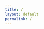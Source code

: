 ```yaml
---
title: /
layout: default
permalink: /
---
```

<style>
.center {
  display: block;
  margin-left: auto;
  margin-right: auto;
  width: 100%;
}
</style>
<script>
  if(/Android|webOS|iPhone|iPad|iPod|BlackBerry|IEMobile|Opera Mini/i.test(navigator.userAgent)){
  // MOBILE
document.write('<pre><div class="center">  ██████ ▄████▄  ▄▄▄      ██▀███ ▓█████\n');
document.write('▒██    ▒▒██▀ ▀█ ▒████▄   ▓██ ▒ ██▓█   ▀\n');
document.write('░ ▓██▄  ▒▓█    ▄▒██  ▀█▄ ▓██ ░▄█ ▒███   \n');
document.write('  ▒   ██▒▓▓▄ ▄██░██▄▄▄▄██▒██▀▀█▄ ▒▓█  ▄ \n');
document.write('▒██████▒▒ ▓███▀ ░▓█   ▓██░██▓ ▒██░▒████▒\n');
document.write('▒ ▒▓▒ ▒ ░ ░▒ ▒  ░▒▒   ▓▒█░ ▒▓ ░▒▓░░ ▒░ ░\n');
document.write('░ ░▒  ░ ░ ░  ▒    ▒   ▒▒ ░ ░▒ ░ ▒░░ ░  ░\n');
document.write('░  ░  ░ ░         ░   ▒    ░░   ░   ░   \n');
document.write('      ░ ░ ░           ░  ░  ░       ░  ░\n');
document.write('        ░                               </div></pre>');
}else{
  // DESKTOP
document.write('<pre><div class="center">  ██████  ▄████▄   ▄▄▄       ██▀███  ▓█████  ▄████▄   ██▀███   ▒█████   █     █\n');
document.write('▒██    ▒ ▒██▀ ▀█  ▒████▄    ▓██   ██▒▓█   ▀ ▒██▀ ▀█  ▓██ ▒ ██▒▒██▒  ██▒▓█░ █ ░█\n');
document.write('░ ▓██▄   ▒▓█    ▄ ▒██  ▀█▄  ▓██ ░▄█ ▒▒███   ▒▓█    ▄ ▓██ ░▄█ ▒▒██░  ██▒▒█░ █ ░█\n');
document.write('  ▒   ██▒▒▓▓▄ ▄██▒░██▄▄▄▄██ ▒██▀▀█▄  ▒▓█  ▄ ▒▓▓▄ ▄██▒▒██▀▀█▄  ▒██   ██░░█░ █ ░█\n');
document.write('▒██████▒▒▒ ▓███▀ ░ ▓█   ▓██▒░██▓ ▒██▒░▒████▒▒ ▓███▀ ░░██▓ ▒██▒░ ████▓▒░░░██▒██▓\n');
document.write('▒ ▒▓▒ ▒ ░░ ░▒ ▒  ░ ▒▒   ▓▒█░░ ▒▓ ░▒▓░░░ ▒░ ░░ ░▒ ▒  ░░ ▒▓ ░▒▓░░ ▒░▒░▒░ ░ ▓░▒ ▒ \n');
document.write('░ ░▒  ░ ░  ░  ▒     ▒   ▒▒ ░  ░▒ ░ ▒░ ░ ░  ░  ░  ▒     ░▒ ░ ▒░  ░ ▒ ▒░   ▒ ░ ░ \n');
document.write('░  ░  ░  ░          ░   ▒     ░░   ░    ░   ░          ░░   ░ ░ ░ ░ ▒    ░   ░ \n');
document.write('      ░  ░ ░            ░  ░   ░        ░  ░░ ░         ░         ░ ░      ░   \n');
document.write('         ░                                  ░                                  \n</div></pre>');
}
</script>
